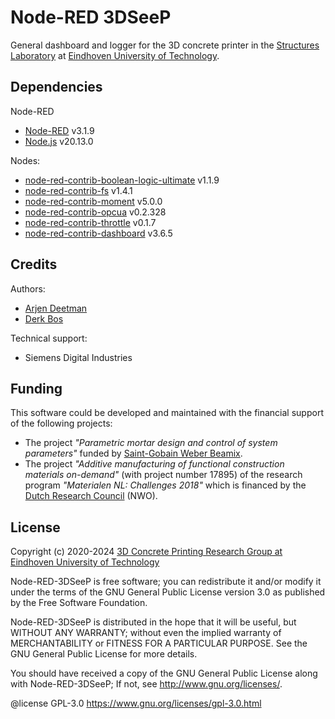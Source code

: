 # Node-RED 3DSeeP

General dashboard and logger for the 3D concrete printer in the [Structures Laboratory](https://www.tue.nl/en/research/research-labs/structures-laboratory) at [Eindhoven University of Technology](https://www.tue.nl/en/). 

## Dependencies

Node-RED

- [Node-RED](https://nodered.org/) v3.1.9
- [Node.js](https://nodejs.org/en) v20.13.0

Nodes:

- [node-red-contrib-boolean-logic-ultimate](https://flows.nodered.org/node/node-red-contrib-boolean-logic-ultimate) v1.1.9
- [node-red-contrib-fs](https://flows.nodered.org/node/node-red-contrib-fs) v1.4.1
- [node-red-contrib-moment](https://flows.nodered.org/node/node-red-contrib-moment) v5.0.0
- [node-red-contrib-opcua](https://flows.nodered.org/node/node-red-contrib-opcua) v0.2.328
- [node-red-contrib-throttle](https://flows.nodered.org/node/node-red-contrib-throttle) v0.1.7
- [node-red-contrib-dashboard](https://flows.nodered.org/node/node-red-dashboard) v3.6.5

## Credits

Authors: 
- [Arjen Deetman](https://research.tue.nl/en/persons/arjen-deetman)
- [Derk Bos](https://research.tue.nl/en/persons/derk-h-bos) 

Technical support:
- Siemens Digital Industries

## Funding

This software could be developed and maintained with the financial support of the following projects:
- The project _"Parametric mortar design and control of system parameters"_ funded by [Saint-Gobain Weber Beamix](https://www.nl.weber/).
- The project _"Additive manufacturing of functional construction materials on-demand"_ (with project number 17895) of the research program _"Materialen NL: Challenges 2018"_ which is financed by the [Dutch Research Council](https://www.nwo.nl/en) (NWO).

## License

Copyright (c) 2020-2024 [3D Concrete Printing Research Group at Eindhoven University of Technology](https://www.tue.nl/en/research/research-groups/structural-engineering-and-design/3d-concrete-printing)

Node-RED-3DSeeP is free software; you can redistribute it and/or modify it under the terms of the GNU General Public License version 3.0 as published by the Free Software Foundation. 

Node-RED-3DSeeP is distributed in the hope that it will be useful, but WITHOUT ANY WARRANTY; without even the implied warranty of MERCHANTABILITY or FITNESS FOR A PARTICULAR PURPOSE. See the GNU General Public License for more details.

You should have received a copy of the GNU General Public License along with Node-RED-3DSeeP; If not, see <http://www.gnu.org/licenses/>.

@license GPL-3.0 <https://www.gnu.org/licenses/gpl-3.0.html>
